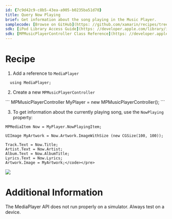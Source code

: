 ```yaml
---
id: {7c9d42c9-c8b5-43ea-a905-b0235ba51d70}  
title: Query Now Playing  
brief: Get information about the song playing in the Music Player.  
samplecode: [Browse on GitHub](https: //github.com/xamarin/recipes/tree/master/ios/media/sound/query_now_playing)  
sdk: [iPod Library Access Guide](https: //developer.apple.com/library/ios/documentation/Audio/Conceptual/iPodLibraryAccess_Guide/UsingTheiPodLibrary/UsingTheiPodLibrary.html)  
sdk: [MPMusicPlayerController Class Reference](https: //developer.apple.com/library/ios/documentation/mediaplayer/reference/MPMusicPlayerController_ClassReference/Reference/Reference.html)  
---
```


# Recipe

1. Add a reference to `MediaPlayer`
```
  using MediaPlayer;
```
<ol start="2">
  <li>Create a new <code>MPMusicPlayerController</code></li>
</ol>
```
  MPMusicPlayerController MyPlayer = new MPMusicPlayerController();
```
<ol start="3">
  <li>To get information about the currently playing song, use the <code>NowPlaying</code> property: </li>
</ol>

```
MPMediaItem Now = MyPlayer.NowPlayingItem;

UIImage MyArtwork = Now.Artwork.ImageWithSize (new CGSize(100, 100));

Track.Text = Now.Title;
Artist.Text = Now.Artist;
Album.Text = Now.AlbumTitle;
Lyrics.Text = Now.Lyrics;
Artwork.Image = MyArtwork;</code></pre>
```
![]("Images/00.png")

# Additional Information

The MediaPlayer API does not run properly on a simulator. Always test on a device.